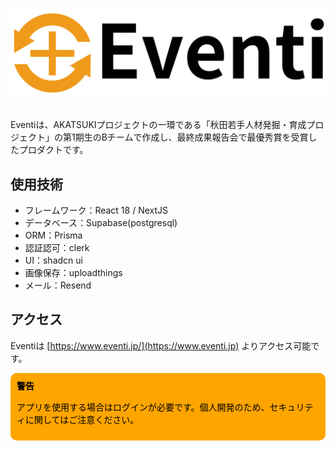 ![eventi.png](/public/Eventi.png)

##
Eventiは、AKATSUKIプロジェクトの一環である「秋田若手人材発掘・育成プロジェクト」の第1期生のBチームで作成し、最終成果報告会で最優秀賞を受賞したプロダクトです。


## 使用技術

<ul>
    <li>フレームワーク：React 18 / NextJS</li>
    <li>データベース：Supabase(postgresql)</li>
    <li>ORM：Prisma</li>
    <li>認証認可：clerk</li>
    <li>UI：shadcn ui</li>
    <li>画像保存：uploadthings</li>
    <li>メール：Resend</li>
</ul>

## アクセス

Eventiは [https://www.eventi.jp/](https://www.eventi.jp) よりアクセス可能です。

<div style="padding: 10px; background-color: orange; border-radius: 10px;">
<strong style="color: black;">警告</strong> 
<p style="color: black;">アプリを使用する場合はログインが必要です。個人開発のため、セキュリティに関してはご注意ください。</p> 
</div>
